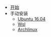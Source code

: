 <!-- docs/_sidebar.md -->

* [开始](README)
* 手动安装
    * [Ubuntu 16.04](ubuntu)
    * [Wsl](wsl)
    * [Archlinux](archlinux)